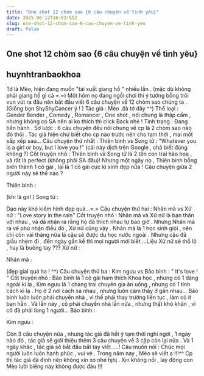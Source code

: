 ```yaml
---
title: "One shot 12 chòm sao {6 câu chuyện về tình yêu}"
date: 2025-06-12T16:03:55Z
slug: one-shot-12-chom-sao-6-cau-chuyen-ve-tinh-yeu
draft: false
---
```


## One shot 12 chòm sao {6 câu chuyện về tình yêu}

## huynhtranbaokhoa

Tớ là Mèo, hiện đang muốn "tái xuất giang hồ " nhiều lần . (mặc dù không phải giang hồ gì cả =.=) Một hôm nọ đang ngồi chơi thì ý tưởng bỗng trôi vun vút ra đầu nên bắt đầu viết 6 câu chuyện về 12 chòm sao chúng ta . (Giống bạn ShyShyCancer ý ! )
Tác giả : Mèo .(là tớ đây ^^)
Thể loại : Gender Bender , Comedy , Romancer , One shot , nói chung là thập cẩm , nhưng không có SA nên ai ko thích thì click Back nhé ! 
Tình trạng : Đang tiến hành .
Sơ lược : 
6 câu chuyện đều nói chung về cp là 2 chòm sao nào đó thôi . Tác giả hiện chứ biết cho cp nào trước nên cho tạm thời , mai mốt sắp xếp sau...
Câu chuyện thứ nhất : Thiên bình vs Song tử :
 "Whatever you is a girl or boy, but I love you !" (cái này dịch trên Google , chả biết đúng không ?)
Cốt truyện nhỏ :
Thiên bình và Song tử là 2 tên con trai hào hoa , và rất là perfect (không phải SA đâu)! Nhưng một ngày nọ , Thiên bình bỗng biến thành 1 cô gái , lại là 1 cô gái cực kì xinh đẹp nữa  ! Câu chuyện giữa 2 người này sẽ thế nào ? 
 
 
Thiên bình :
 
(khi là girl )
Song tử : 

 
Dạo này khó kiếm hình đẹp quá...=.=
Câu chuyện thứ hai : Nhân mã vs Xử nữ :
"Love story in the rain"
Cốt truyện nhỏ : 
Nhân mã và Xử nữ là bạn thân với nhau , và đã nhận ra rằng họ đã thích nhau tự bao giờ . Nhưng Nhân mã ra vẻ phủ nhận điều đó , Xử nữ cũng vậy . Nhân mã là 1 học sinh giỏi , nên chỉ còn vài tháng nữa là cậu sẽ được du học nước ngoài . Nhưng cậu đã giấu nhẹm đi , đến ngày gần kề thì mọi người mới biết ...Liệu Xử nữ sẽ thổ lộ , hay là buông tay ???
Xử nữ : 

 
Nhân mã : 

 
(đẹp giai quá ha ! ^^)
Câu chuyện thứ ba : Kim ngưu vs Bảo bình :
" It's love ! "
Cốt truyện nhỏ : 
Bảo bình là 1 cô gái ham thích Khoa học , nhưng có 1 dáng ngoài kì lạ , Kim ngưu là 1 chàng trai chuyên gia ăn uống , nhưng có 1 tính cách kì lạ . Họ ở 2 nơi cách xa nhau , nhưng luôn cảm thấy ở gần nhau...
Bảo bình luôn luôn phải chuyển nhà , vì thế phải thay trường liên tục , làm cô ít bạn hẳn . Và lần này , cô phải chuyển nhà lần nữa , nhưng thật khó khăn , vì cô đã phải lòng 1 người...
Bảo bình :

 
Kim ngưu : 

 
Còn 3 câu chuyện nữa , nhưng tác giả đã hết ý tạm thời nghỉ ngơi , 1 ngày nào đó , tác giả sẽ giới thiệu thêm 3 câu chuyện về 3 cặp còn lại nữa . Và 1 ngày khác , tác giả sẽ bắt đầu bắt tay viết ....!
Câu muốn nói : Chúc mọi người luôn luôn hạnh phúc , vui vẻ . Trong năm nay , Mèo sẽ viết ạ !!!^^
Cp thì tác giả đã định nên không xin xỏ nhé hjhj . Xin không nổi , lay động con Mèo lười biếng này không được đâu !!!